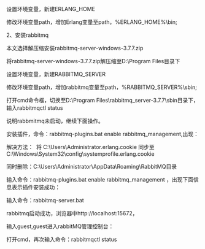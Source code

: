 设置环境变量，新建ERLANG_HOME



修改环境变量path，增加Erlang变量至path，%ERLANG_HOME%\bin;
 

2、安装rabbitmq
 

本文选择解压缩安装rabbitmq-server-windows-3.7.7.zip

将rabbitmq-server-windows-3.7.7.zip解压缩至D:\Program Files目录下

设置环境变量，新建RABBITMQ_SERVER



修改环境变量path，增加rabbitmq变量至path，%RABBITMQ_SERVER%\sbin;

打开cmd命令框，切换至D:\Program Files\rabbitmq_server-3.7.7\sbin目录下，输入rabbitmqctl status



说明rabbmitmq未启动，继续下面操作。

安装插件，命令：rabbitmq-plugins.bat enable rabbitmq_management,出现：



解决方法： 
将 C:\Users\Administrator\.erlang.cookie 同步至C:\Windows\System32\config\systemprofile\.erlang.cookie 

同时删除：C:\Users\Administrator\AppData\Roaming\RabbitMQ目录

输入命令：rabbitmq-plugins.bat enable rabbitmq_management ，出现下面信息表示插件安装成功：



输入命令：rabbitmq-server.bat



rabbitmq启动成功，浏览器中http://localhost:15672，



输入guest,guest进入rabbitMQ管理控制台：



打开cmd，再次输入命令：rabbitmqctl status
 